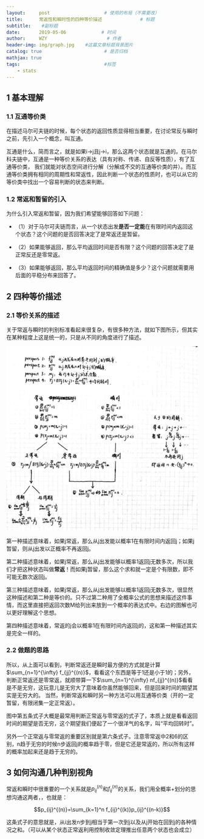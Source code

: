 ```yaml
---
layout:     post                    # 使用的布局（不需要改）
title:      常返性和瞬时性的四种等价描述              # 标题 
subtitle:    #副标题
date:       2019-05-06             # 时间
author:     WZY                      # 作者
header-img: img/graph.jpg    #这篇文章标题背景图片
catalog: true                       # 是否归档
mathjax: true
tags:                               #标签
    - stats
--- 
```


## 1 基本理解

### 1.1 互通等价类

在描述马尔可夫链的时候，每个状态的返回性质显得相当重要，在讨论常反与瞬时之前，先引入一个概念，叫互通。

互通是什么，简而言之，就是如果i→j且j→i，那么这两个状态就是互通的。在马尔科夫链中，互通是一种等价关系的表达（具有对称、传递、自反等性质），有了互通等价类，
我们就能对状态空间进行分解（分解成不交的互通等价类的并）。而互通等价类拥有相同的周期性和常返性，因此判断一个状态的性质时，也可以从它的等价类中找出一个容易判断的状态来判断。

### 1.2 常返和暂留的引入

为什么引入常返和暂留，因为我们希望能够回答如下问题：

* （1）对于马尔可夫链而言，从一个状态出发**是否一定能**在有限时间内返回这个状态？这个问题的是否回答决定了是常返还是暂留。

* （2）如果能够返回，那么平均返回时间是否有限？这个问题的回答决定了是正常反还是零常返。

* （3）如果能够返回，那么平均返回时间的精确值是多少？这个问题就需要用后面的平稳分布来回答了。

## 2 四种等价描述

### 2.1 等价关系的描述

关于常返与瞬时的判别标准看起来很复杂，有很多种方法，就如下图所示，但其实在某种程度上这是统一的，只是从不同的角度进行了描述。

![](https://github.com/Tinky2013/My-class-expansion/raw/master/img/071-7480-1.JPG)

第一种描述意味着，如果j常返，那么从j出发能以概率1在有限时间内返回j；如果j暂留，则从j出发以正概率不再返回j。

第二种描述意味着，如果j常返，那么从j出发能够以概率1返回j无数多次，所以我们才把这种状态叫做**常返**！而如果j暂留，那么这个求和就一定是个有限数，即不可能无数次返回j。

第三种描述意味着，如果j常返，那么从j出发能够以概率1返回j无数多次，很显然这种描述和第二种是等价的。只不过第二种用了全概率公式的思想来描述这件事情，而这里直接把返回次数M给列出来放到一个概率的表达式中。右边的图解也可以更好理解这个思想。

第四种描述意味着，常返的j会以概率1在有限时间内返回j的，这和第一种描述其实是完全一样的。

### 2.2 做题的思路

所以，从上面可以看到，判断常返还是瞬时最方便的方式就是计算$\sum_{n=1}^{\infty} f_{jj}^{(n)}$，看看这个东西是等于1还是小于1的；另外，判断正常返还是零常返，就顺带算一下$\sum_{n=1}^{\infty} nf_{jj}^{(n)}$看看是不是无穷，这玩意儿是无穷大了意味着你虽然能够回来，但是回来时间的期望其实是无穷大的。
当然，判断常返和瞬时另一种方法可以用互通等价类（开的一定暂留，有限闭集一定正常返）。

图中第五条式子大概是最常用判断正常返与零常返的式子了，本质上就是看看返回时间的期望是否无穷，这个期望我们便起了一个很洋气的名字，叫“平均回转时”。

另外一个正常返与零常返的重要区别就是第六条式子。注意零常返中2和6的区别，n趋于无穷的时候n步返回j的概率趋于零，但是它还是常返的，所以所有这样的概率加起来还是趋于无穷的。

## 3 如何沟通几种判别视角

常返和瞬时中很重要的一个关系就是$p_{ij}^{(n)}$和$f_{ij}^{(n)}$的关系，我们用全概率+划分的思想沟通这两者，，也就是：

$$p_{ij}^{(n)}=\sum_{k=1}^n f_{ij}^{(k)}p_{ij}^{(n-k)}$$

这条式子的意思就是，从i出发n步到j相当于第一次到j以及从j开始在回到j的各种情况之和。（可以从某个状态正常返利用控制收敛定理推出任意两个状态也会成立）
